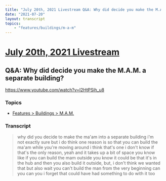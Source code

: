 ```yaml
---
title: "July 20th, 2021 Livestream Q&A: Why did decide you make the M.A.M. a separate building?"
date: "2021-07-20"
layout: transcript
topics:
    - "features/buildings/m-a-m"
---
```

# [July 20th, 2021 Livestream](../2021-07-20.md)
## Q&A: Why did decide you make the M.A.M. a separate building?
https://www.youtube.com/watch?v=I2HtPSih_u8

### Topics
* [Features > Buildings > M.A.M.](../topics/features/buildings/m-a-m.md)

### Transcript

> why did you decide to make the ma'am into a separate building i'm not exactly sure but i do think one reason is so that you can build the ma'am while you're moving around i think that's one i don't know if that's the only reason, yeah and it takes up a bit of space you know like if you can build the mam outside you know it could be that it's in the hub and then you also build it outside, but, i don't think we wanted that but also wait you can't build the man from the very beginning can you can you i forget that could have had something to do with it too

